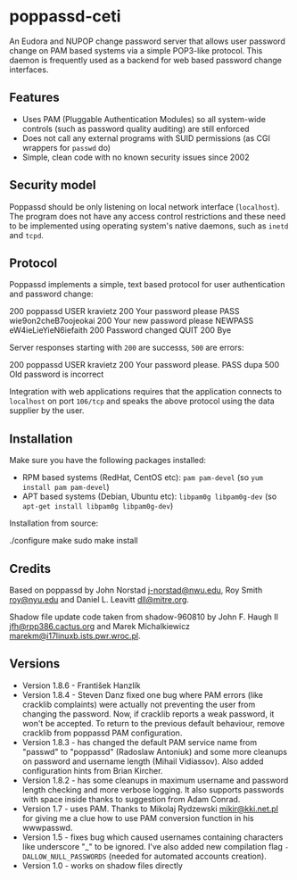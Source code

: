 poppassd-ceti
=============

An Eudora and NUPOP change password server that allows user password change on PAM based systems via a simple POP3-like protocol. This daemon is frequently used as a backend for web based password change interfaces.

Features
--------
* Uses PAM (Pluggable Authentication Modules) so all system-wide controls (such as password quality auditing) are still enforced
* Does not call any external programs with SUID permissions (as CGI wrappers for `passwd`  do)
* Simple, clean code with no known security issues since 2002

Security model
--------------
Poppassd should be only listening on local network interface (`localhost`). The program does not have any access control restrictions and these need to be implemented using operating system's native daemons, such as `inetd` and `tcpd`.

Protocol
--------
Poppassd implements a simple, text based protocol for user authentication and password change:

 200 poppassd
 USER kravietz
 200 Your password please
 PASS wie9on2cheB7oojeokai
 200 Your new password please
 NEWPASS eW4ieLieYieN6iefaith
 200 Password changed
 QUIT
 200 Bye

Server responses starting with `200` are successs, `500` are errors:

 200 poppassd
 USER kravietz
 200 Your password please.
 PASS dupa
 500 Old password is incorrect

Integration with web applications requires that the application  connects to `localhost` on port `106/tcp` and speaks the above protocol using the data supplier by the user.

Installation
------------
Make sure you have the following packages installed:

* RPM based systems (RedHat, CentOS etc): `pam pam-devel` (so `yum install pam pam-devel`)
* APT based systems (Debian, Ubuntu etc): `libpam0g libpam0g-dev` (so `apt-get install libpam0g libpam0g-dev`)

Installation from source:

 ./configure
 make
 sudo make install
 
Credits
-------
Based on poppassd by John Norstad <j-norstad@nwu.edu>, Roy Smith <roy@nyu.edu> and Daniel L. Leavitt <dll@mitre.org>.

Shadow file update code taken from shadow-960810 by John F. Haugh II <jfh@rpp386.cactus.org> and Marek Michalkiewicz <marekm@i17linuxb.ists.pwr.wroc.pl>.

Versions
--------
* Version 1.8.6 - František Hanzlík
* Version 1.8.4 - Steven Danz fixed one bug where PAM errors (like cracklib complaints) were actually not preventing the user from changing the password.  Now, if cracklib reports a weak password, it won't be accepted.  To return to the previous default behaviour, remove cracklib from poppassd PAM configuration.
* Version 1.8.3 - has changed the default PAM service name from "passwd" to "poppassd" (Radoslaw Antoniuk) and some more cleanups on password and username length (Mihail Vidiassov). Also added configuration hints from Brian Kircher.
* Version 1.8.2 - has some cleanups in maximum username and password length checking and more verbose logging. It also supports passwords  with space inside thanks to suggestion from Adam Conrad.
* Version 1.7 - uses PAM. Thanks to Mikolaj Rydzewski <mikir@kki.net.pl> for giving me a clue how to use PAM conversion function in his wwwpasswd.
* Version 1.5 - fixes bug which caused usernames containing characters like underscore "_" to be ignored. I've also added new compilation flag `-DALLOW_NULL_PASSWORDS` (needed for automated accounts creation).
* Version 1.0 - works on shadow files directly
